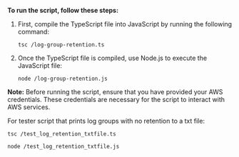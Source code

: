 **To run the script, follow these steps:**

1. First, compile the TypeScript file into JavaScript by running the following command:

   ```
   tsc /log-group-retention.ts
   ```


2. Once the TypeScript file is compiled, use Node.js to execute the JavaScript file:

   ```
   node /log-group-retention.js
   ```



**Note:** Before running the script, ensure that you have provided your AWS credentials. These credentials are necessary for the script to interact with AWS services.

For tester script that prints log groups with no retention to a txt file:

   ```
   tsc /test_log_retention_txtfile.ts
   ```
   ```
   node /test_log_retention_txtfile.js
   ```
